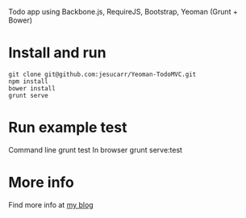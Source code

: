 Todo app using Backbone.js, RequireJS, Bootstrap, Yeoman (Grunt + Bower)

# Install and run #

	git clone git@github.com:jesucarr/Yeoman-TodoMVC.git
	npm install
	bower install
	grunt serve

# Run example test #
Command line
  grunt test
In browser
  grunt serve:test

# More info #

Find more info at [my blog](http://www.frontendmatters.com/todo-app-using-backbone-requirejs-bootstrap-yeoman-grunt-bower/)